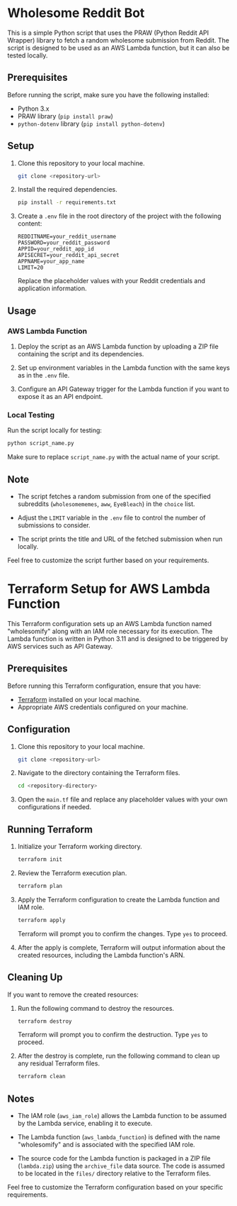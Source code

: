 # Wholesome Reddit Bot

This is a simple Python script that uses the PRAW (Python Reddit API Wrapper) library to fetch a random wholesome submission from Reddit. The script is designed to be used as an AWS Lambda function, but it can also be tested locally.

## Prerequisites

Before running the script, make sure you have the following installed:

- Python 3.x
- PRAW library (`pip install praw`)
- `python-dotenv` library (`pip install python-dotenv`)

## Setup

1. Clone this repository to your local machine.

   ```bash
   git clone <repository-url>
   ```

2. Install the required dependencies.

   ```bash
   pip install -r requirements.txt
   ```

3. Create a `.env` file in the root directory of the project with the following content:

   ```env
   REDDITNAME=your_reddit_username
   PASSWORD=your_reddit_password
   APPID=your_reddit_app_id
   APISECRET=your_reddit_api_secret
   APPNAME=your_app_name
   LIMIT=20
   ```

   Replace the placeholder values with your Reddit credentials and application information.

## Usage

### AWS Lambda Function

1. Deploy the script as an AWS Lambda function by uploading a ZIP file containing the script and its dependencies.

2. Set up environment variables in the Lambda function with the same keys as in the `.env` file.

3. Configure an API Gateway trigger for the Lambda function if you want to expose it as an API endpoint.

### Local Testing

Run the script locally for testing:

```bash
python script_name.py
```

Make sure to replace `script_name.py` with the actual name of your script.

## Note

- The script fetches a random submission from one of the specified subreddits (`wholesomememes`, `aww`, `EyeBleach`) in the `choice` list.

- Adjust the `LIMIT` variable in the `.env` file to control the number of submissions to consider.

- The script prints the title and URL of the fetched submission when run locally.

Feel free to customize the script further based on your requirements.

# Terraform Setup for AWS Lambda Function

This Terraform configuration sets up an AWS Lambda function named "wholesomify" along with an IAM role necessary for its execution. The Lambda function is written in Python 3.11 and is designed to be triggered by AWS services such as API Gateway.

## Prerequisites

Before running this Terraform configuration, ensure that you have:

- [Terraform](https://www.terraform.io/) installed on your local machine.
- Appropriate AWS credentials configured on your machine.

## Configuration

1. Clone this repository to your local machine.

   ```bash
   git clone <repository-url>
   ```

2. Navigate to the directory containing the Terraform files.

   ```bash
   cd <repository-directory>
   ```

3. Open the `main.tf` file and replace any placeholder values with your own configurations if needed.

## Running Terraform

1. Initialize your Terraform working directory.

   ```bash
   terraform init
   ```

2. Review the Terraform execution plan.

   ```bash
   terraform plan
   ```

3. Apply the Terraform configuration to create the Lambda function and IAM role.

   ```bash
   terraform apply
   ```

   Terraform will prompt you to confirm the changes. Type `yes` to proceed.

4. After the apply is complete, Terraform will output information about the created resources, including the Lambda function's ARN.

## Cleaning Up

If you want to remove the created resources:

1. Run the following command to destroy the resources.

   ```bash
   terraform destroy
   ```

   Terraform will prompt you to confirm the destruction. Type `yes` to proceed.

2. After the destroy is complete, run the following command to clean up any residual Terraform files.

   ```bash
   terraform clean
   ```

## Notes

- The IAM role (`aws_iam_role`) allows the Lambda function to be assumed by the Lambda service, enabling it to execute.

- The Lambda function (`aws_lambda_function`) is defined with the name "wholesomify" and is associated with the specified IAM role.

- The source code for the Lambda function is packaged in a ZIP file (`lambda.zip`) using the `archive_file` data source. The code is assumed to be located in the `files/` directory relative to the Terraform files.

Feel free to customize the Terraform configuration based on your specific requirements.